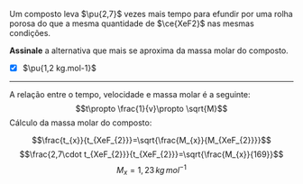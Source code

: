 Um composto leva $\pu{2,7}$ vezes mais tempo para efundir por uma rolha porosa do que a mesma quantidade de $\ce{XeF2}$ nas mesmas condições.

**Assinale** a alternativa que mais se aproxima da massa molar do composto.

- [x] $\pu{1,2 kg.mol-1}$

---

A relação entre o tempo, velocidade e massa molar é a seguinte:
$$t\propto \frac{1}{v}\propto \sqrt{M}$$
Cálculo da massa molar do composto:

$$\frac{t_{x}}{t_{XeF_{2}}}=\sqrt{\frac{M_{x}}{M_{XeF_{2}}}}$$
$$\frac{2,7\cdot t_{XeF_{2}}}{t_{XeF_{2}}}=\sqrt{\frac{M_{x}}{169}}$$
$$M_{x}=1,23\,kg\,mol^{-1}$$
